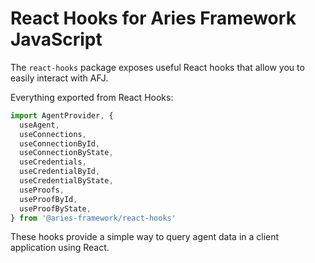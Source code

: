 # React Hooks for Aries Framework JavaScript

The `react-hooks` package exposes useful React hooks that allow you to easily interact with AFJ.

Everything exported from React Hooks:

```ts
import AgentProvider, {
  useAgent,
  useConnections,
  useConnectionById,
  useConnectionByState,
  useCredentials,
  useCredentialById,
  useCredentialByState,
  useProofs,
  useProofById,
  useProofByState,
} from '@aries-framework/react-hooks'
```

These hooks provide a simple way to query agent data in a client application using React.
